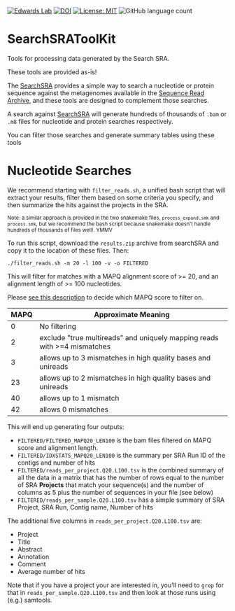 [![Edwards Lab](https://img.shields.io/badge/Bioinformatics-EdwardsLab-03A9F4)](https://edwards.sdsu.edu/research)
[![DOI](https://www.zenodo.org/badge/381238463.svg)](https://www.zenodo.org/badge/latestdoi/381238463)
[![License: MIT](https://img.shields.io/badge/License-MIT-yellow.svg)](https://opensource.org/licenses/MIT)
![GitHub language count](https://img.shields.io/github/languages/count/linsalrob/SearchSRAToolkit)

# SearchSRAToolKit

Tools for processing data generated by the Search SRA.

These tools are provided as-is!

The [SearchSRA](https://www.searchsra.org) provides a simple way to search a nucleotide or protein sequence against the metagenomes available in the [Sequence Read Archive](https://www.ncbi.nlm.nih.gov/sra), and these tools are designed to complement those searches.

A search against [SearchSRA](https://www.searchsra.org) will generate hundreds of thousands of `.bam` or `.m8` files for nucleotide and protein searches respectively. 

You can filter those searches and generate summary tables using these tools

# Nucleotide Searches

We recommend starting with `filter_reads.sh`, a unified bash script that will extract your results, filter them based on some criteria you specify, and then summarize the hits against the projects in the SRA.

<small>Note: a similar approach is provided in the two snakemake files, `process_expand.smk` and `process.smk`, but we recommend the bash script because snakemake doesn't handle hundreds of thousands of files well!. YMMV</small>

To run this script, download the `results.zip` archive from searchSRA and copy it to the location of these files. Then:

```command-line
./filter_reads.sh -m 20 -l 100 -v -o FILTERED
```

This will filter for matches with a MAPQ alignment score of >= 20, and an alignment length of >= 100 nucleotides.

Please [see this description](http://biofinysics.blogspot.com/2014/05/how-does-bowtie2-assign-mapq-scores.html) to decide which MAPQ score to filter on.

MAPQ | Approximate Meaning
--- | ---
0 | No filtering
2 | exclude "true multireads" and uniquely mapping reads with >=4 mismatches
3 | allows up to 3 mismatches in high quality bases and unireads
23 | allows up to 2 mismatches in high quality bases and unireads
40 | allows up to 1 mismatch
42 | allows 0 mismatches


This will end up generating four outputs:

- `FILTERED/FILTERED_MAPQ20_LEN100` is the bam files filtered on MAPQ score and alignment length. 
- `FILTERED/IDXSTATS_MAPQ20_LEN100` is the summary per SRA Run ID of the contigs and number of hits
- `FILTERED/reads_per_project.Q20.L100.tsv` is the combined summary of all the data in a matrix that has the number of rows equal to the number of SRA **Projects** that match your sequence(s) and the number of columns as 5 plus the number of sequences in your file (see below)
- `FILTERED/reads_per_sample.Q20.L100.tsv` has a simple summary of SRA Project, SRA Run, Contig name, Number of hits

The additional five columns in `reads_per_project.Q20.L100.tsv` are:
- Project 
- Title 
- Abstract
- Annotation
- Comment
- Average number of hits

Note that if you have a project your are interested in, you'll need to `grep` for that in `reads_per_sample.Q20.L100.tsv` and then look at those runs using (e.g.) samtools.

